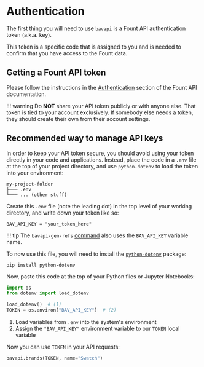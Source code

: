 # Authentication

The first thing you will need to use `bavapi` is a Fount API authentication token (a.k.a. key).

This token is a specific code that is assigned to you and is needed to confirm that you have access to the Fount data.

## Getting a Fount API token

Please follow the instructions in the [Authentication](https://developer.wppbav.com/docs/2.x/authentication) section of the Fount API documentation.

!!! warning
    Do **NOT** share your API token publicly or with anyone else. That token is tied to your account exclusively. If somebody else needs a token, they should create their own from their account settings.

## Recommended way to manage API keys

In order to keep your API token secure, you should avoid using your token directly in your code and applications. Instead, place the code in a `.env` file at the top of your project directory, and use `python-dotenv` to load the token into your environment:

```prompt
my-project-folder
├─── .env
└─── ... (other stuff)
```

Create this `.env` file (note the leading dot) in the top level of your working directory, and write down your token like so:

```env
BAV_API_KEY = "your_token_here"
```

!!! tip
    The `bavapi-gen-refs` [command](reference-classes.md) also uses the `BAV_API_KEY` variable name.

To now use this file, you will need to install the [`python-dotenv`](https://github.com/theskumar/python-dotenv) package:

```prompt
pip install python-dotenv
```

Now, paste this code at the top of your Python files or Jupyter Notebooks:

```py
import os
from dotenv import load_dotenv

load_dotenv()  # (1)
TOKEN = os.environ["BAV_API_KEY"]  # (2)
```

1. Load variables from `.env` into the system's environment
2. Assign the `"BAV_API_KEY"` environment variable to our `TOKEN` local variable

Now you can use `TOKEN` in your API requests:

```py
bavapi.brands(TOKEN, name="Swatch")
```
